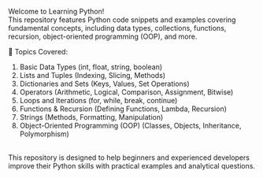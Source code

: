 Welcome to Learning Python! <br>This repository features Python code snippets and examples covering fundamental concepts, including data types, collections, functions, recursion, object-oriented programming (OOP), and more.

📌 Topics Covered:

1) Basic Data Types (int, float, string, boolean)<br>
2) Lists and Tuples (Indexing, Slicing, Methods)<br>
3) Dictionaries and Sets (Keys, Values, Set Operations)<br>
4) Operators (Arithmetic, Logical, Comparison, Assignment, Bitwise)<br>
5) Loops and Iterations (for, while, break, continue)<br>
6) Functions & Recursion (Defining Functions, Lambda, Recursion)<br>
7) Strings (Methods, Formatting, Manipulation)<br>
8) Object-Oriented Programming (OOP) (Classes, Objects, Inheritance, Polymorphism)<br>
<br>
This repository is designed to help beginners and experienced developers improve their Python skills with practical examples and analytical questions.<br>
